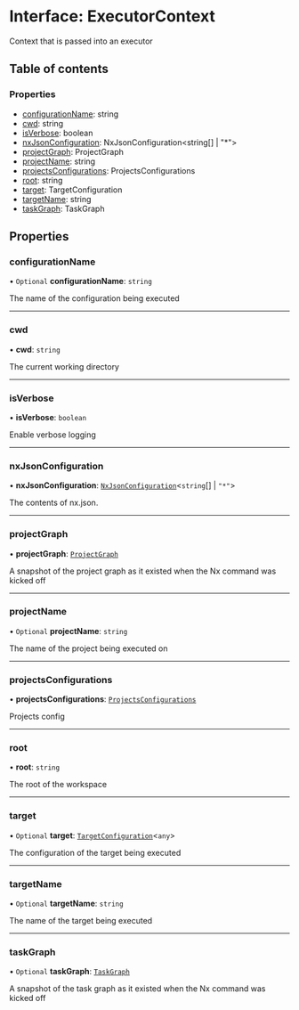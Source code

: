 # Interface: ExecutorContext

Context that is passed into an executor

## Table of contents

### Properties

- [configurationName](../../devkit/documents/ExecutorContext#configurationname): string
- [cwd](../../devkit/documents/ExecutorContext#cwd): string
- [isVerbose](../../devkit/documents/ExecutorContext#isverbose): boolean
- [nxJsonConfiguration](../../devkit/documents/ExecutorContext#nxjsonconfiguration): NxJsonConfiguration<string[] | "\*">
- [projectGraph](../../devkit/documents/ExecutorContext#projectgraph): ProjectGraph
- [projectName](../../devkit/documents/ExecutorContext#projectname): string
- [projectsConfigurations](../../devkit/documents/ExecutorContext#projectsconfigurations): ProjectsConfigurations
- [root](../../devkit/documents/ExecutorContext#root): string
- [target](../../devkit/documents/ExecutorContext#target): TargetConfiguration<any>
- [targetName](../../devkit/documents/ExecutorContext#targetname): string
- [taskGraph](../../devkit/documents/ExecutorContext#taskgraph): TaskGraph

## Properties

### configurationName

• `Optional` **configurationName**: `string`

The name of the configuration being executed

---

### cwd

• **cwd**: `string`

The current working directory

---

### isVerbose

• **isVerbose**: `boolean`

Enable verbose logging

---

### nxJsonConfiguration

• **nxJsonConfiguration**: [`NxJsonConfiguration`](../../devkit/documents/NxJsonConfiguration)\<`string`[] \| `"*"`\>

The contents of nx.json.

---

### projectGraph

• **projectGraph**: [`ProjectGraph`](../../devkit/documents/ProjectGraph)

A snapshot of the project graph as
it existed when the Nx command was kicked off

---

### projectName

• `Optional` **projectName**: `string`

The name of the project being executed on

---

### projectsConfigurations

• **projectsConfigurations**: [`ProjectsConfigurations`](../../devkit/documents/ProjectsConfigurations)

Projects config

---

### root

• **root**: `string`

The root of the workspace

---

### target

• `Optional` **target**: [`TargetConfiguration`](../../devkit/documents/TargetConfiguration)\<`any`\>

The configuration of the target being executed

---

### targetName

• `Optional` **targetName**: `string`

The name of the target being executed

---

### taskGraph

• `Optional` **taskGraph**: [`TaskGraph`](../../devkit/documents/TaskGraph)

A snapshot of the task graph as
it existed when the Nx command was kicked off
